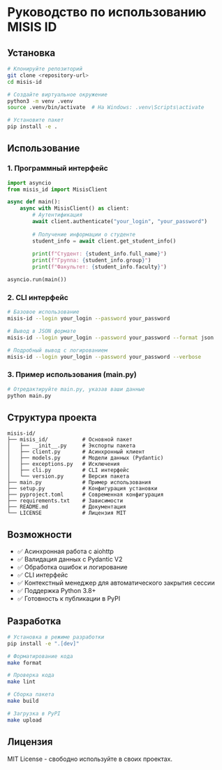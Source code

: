 # Руководство по использованию MISIS ID

## Установка

```bash
# Клонируйте репозиторий
git clone <repository-url>
cd misis-id

# Создайте виртуальное окружение
python3 -m venv .venv
source .venv/bin/activate  # На Windows: .venv\Scripts\activate

# Установите пакет
pip install -e .
```

## Использование

### 1. Программный интерфейс

```python
import asyncio
from misis_id import MisisClient

async def main():
    async with MisisClient() as client:
        # Аутентификация
        await client.authenticate("your_login", "your_password")
        
        # Получение информации о студенте
        student_info = await client.get_student_info()
        
        print(f"Студент: {student_info.full_name}")
        print(f"Группа: {student_info.group}")
        print(f"Факультет: {student_info.faculty}")

asyncio.run(main())
```

### 2. CLI интерфейс

```bash
# Базовое использование
misis-id --login your_login --password your_password

# Вывод в JSON формате
misis-id --login your_login --password your_password --format json

# Подробный вывод с логированием
misis-id --login your_login --password your_password --verbose
```

### 3. Пример использования (main.py)

```bash
# Отредактируйте main.py, указав ваши данные
python main.py
```

## Структура проекта

```
misis-id/
├── misis_id/           # Основной пакет
│   ├── __init__.py     # Экспорты пакета
│   ├── client.py       # Асинхронный клиент
│   ├── models.py       # Модели данных (Pydantic)
│   ├── exceptions.py   # Исключения
│   ├── cli.py          # CLI интерфейс
│   └── version.py      # Версия пакета
├── main.py             # Пример использования
├── setup.py            # Конфигурация установки
├── pyproject.toml      # Современная конфигурация
├── requirements.txt    # Зависимости
├── README.md           # Документация
└── LICENSE             # Лицензия MIT
```

## Возможности

- ✅ Асинхронная работа с aiohttp
- ✅ Валидация данных с Pydantic V2
- ✅ Обработка ошибок и логирование
- ✅ CLI интерфейс
- ✅ Контекстный менеджер для автоматического закрытия сессии
- ✅ Поддержка Python 3.8+
- ✅ Готовность к публикации в PyPI

## Разработка

```bash
# Установка в режиме разработки
pip install -e ".[dev]"

# Форматирование кода
make format

# Проверка кода
make lint

# Сборка пакета
make build

# Загрузка в PyPI
make upload
```

## Лицензия

MIT License - свободно используйте в своих проектах.
